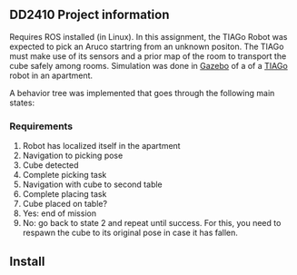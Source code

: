 ## DD2410 Project information ##

Requires ROS installed (in Linux). In this assignment, the TIAGo Robot was expected to pick an Aruco  startring from an unknown positon. The TIAGo must make use of its sensors and a prior map of the room to transport the cube safely among rooms.
Simulation was done in [Gazebo](http://gazebosim.org/) of a of a [TIAGo](https://pal-robotics.com/robots/tiago/) robot in an apartment.

A behavior tree was implemented that goes through the following main states:

### Requirements ###
1. Robot has localized itself in the apartment
2. Navigation to picking pose
3. Cube detected
4. Complete picking task 
5. Navigation with cube to second table
6. Complete placing task
7. Cube placed on table?
  1. Yes: end of mission
  2. No: go back to state 2 and repeat until success. For this, you need to respawn the cube to its original pose in case it has fallen.


## Install ##

